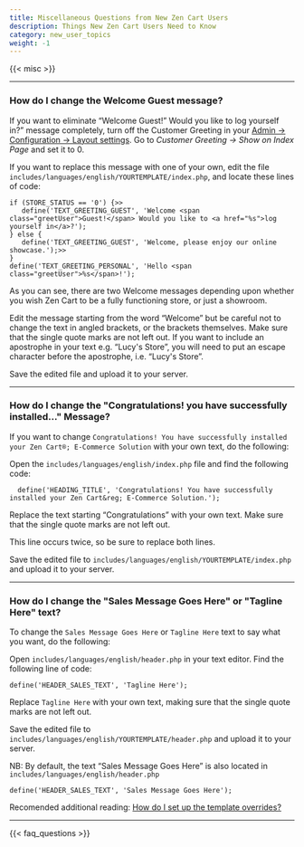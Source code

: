 ```yaml
---
title: Miscellaneous Questions from New Zen Cart Users 
description: Things New Zen Cart Users Need to Know 
category: new_user_topics 
weight: -1 
---
```


{{< misc >}} 

--- 

### How do I change the Welcome Guest message?

If you want to eliminate “Welcome Guest!” Would you like to log yourself in?” message completely, turn off the Customer Greeting in your 
[Admin -> Configuration -> Layout settings](/user/admin_pages/configuration/configuration_layoutsettings/).  Go to *Customer Greeting -> Show on Index Page* and set it to 0.

If you want to replace this message with one of your own, 
edit the file 
`includes/languages/english/YOURTEMPLATE/index.php`, 
and locate these lines of code:

```
if (STORE_STATUS == '0') {>>
   define('TEXT_GREETING_GUEST', 'Welcome <span class="greetUser">Guest!</span> Would you like to <a href="%s">log yourself in</a>?');
} else {
   define('TEXT_GREETING_GUEST', 'Welcome, please enjoy our online showcase.');>>
}
define('TEXT_GREETING_PERSONAL', 'Hello <span class="greetUser">%s</span>!');
```

As you can see, there are two Welcome messages depending upon whether you wish  Zen Cart to be a fully functioning store, or just a showroom.

Edit the message starting from the word “Welcome” but be careful not to change the text in angled brackets, or the brackets themselves. Make sure that the single quote marks are not left out. If you want to include an apostrophe in your text e.g. “Lucy's Store”, you will need to put an escape character before the apostrophe, i.e. “Lucy\'s Store”.

Save the edited file and upload it to your server.

---

### How do I change the "Congratulations! you have successfully installed..." Message?


If you want to change `Congratulations! You have successfully installed your Zen Cart®; E-Commerce Solution` with your own text, do the following:

Open the `includes/languages/english/index.php` file and find the following code:

```
  define('HEADING_TITLE', 'Congratulations! You have successfully installed your Zen Cart&reg; E-Commerce Solution.');
```

Replace the text starting “Congratulations” with your own text. Make sure that the single quote marks are not left out.

This line occurs twice, so be sure to replace both lines. 

Save the edited file to `includes/languages/english/YOURTEMPLATE/index.php` and upload it to your server.

---

### How do I change the "Sales Message Goes Here" or "Tagline Here" text?

To change the `Sales Message Goes Here` or `Tagline Here` text to say what you want, do the following: 

Open `includes/languages/english/header.php` in your text editor. Find the following line of code:

```
define('HEADER_SALES_TEXT', 'Tagline Here');
```

Replace `Tagline Here` with your own text, making sure that the single quote marks are not left out.

Save the edited file to `includes/languages/english/YOURTEMPLATE/header.php` and upload it to your server.

NB: By default, the text “Sales Message Goes Here” is also located in `includes/languages/english/header.php` 

```
define('HEADER_SALES_TEXT', 'Sales Message Goes Here');
```

Recomended additional reading:
[How do I set up the template overrides?](/user/new_user_topics/overrides)


---
<!-- please keep this at the end --> 
{{< faq_questions >}}
